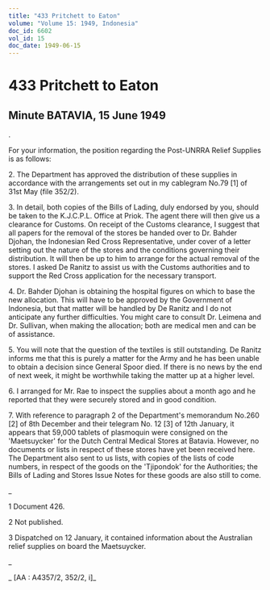 ```yaml
---
title: "433 Pritchett to Eaton"
volume: "Volume 15: 1949, Indonesia"
doc_id: 6602
vol_id: 15
doc_date: 1949-06-15
---
```


# 433 Pritchett to Eaton

## Minute BATAVIA, 15 June 1949

.

For your information, the position regarding the Post-UNRRA Relief Supplies is as follows:

2\. The Department has approved the distribution of these supplies in accordance with the arrangements set out in my cablegram No.79 [1] of 31st May (file 352/2).

3\. In detail, both copies of the Bills of Lading, duly endorsed by you, should be taken to the K.J.C.P.L. Office at Priok. The agent there will then give us a clearance for Customs. On receipt of the Customs clearance, I suggest that all papers for the removal of the stores be handed over to Dr. Bahder Djohan, the Indonesian Red Cross Representative, under cover of a letter setting out the nature of the stores and the conditions governing their distribution. It will then be up to him to arrange for the actual removal of the stores. I asked De Ranitz to assist us with the Customs authorities and to support the Red Cross application for the necessary transport.

4\. Dr. Bahder Djohan is obtaining the hospital figures on which to base the new allocation. This will have to be approved by the Government of Indonesia, but that matter will be handled by De Ranitz and I do not anticipate any further difficulties. You might care to consult Dr. Leimena and Dr. Sullivan, when making the allocation; both are medical men and can be of assistance.

5\. You will note that the question of the textiles is still outstanding. De Ranitz informs me that this is purely a matter for the Army and he has been unable to obtain a decision since General Spoor died. If there is no news by the end of next week, it might be worthwhile taking the matter up at a higher level.

6\. I arranged for Mr. Rae to inspect the supplies about a month ago and he reported that they were securely stored and in good condition.

7\. With reference to paragraph 2 of the Department's memorandum No.260 [2] of 8th December and their telegram No. 12 [3] of 12th January, it appears that 59,000 tablets of plasmoquin were consigned on the 'Maetsuycker' for the Dutch Central Medical Stores at Batavia. However, no documents or lists in respect of these stores have yet been received here. The Department also sent to us lists, with copies of the lists of code numbers, in respect of the goods on the 'Tjipondok' for the Authorities; the Bills of Lading and Stores Issue Notes for these goods are also still to come.

_

1 Document 426.

2 Not published.

3 Dispatched on 12 January, it contained information about the Australian relief supplies on board the Maetsuycker.

_

_ [AA : A4357/2, 352/2, i]_
